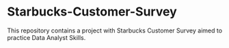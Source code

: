 # Starbucks-Customer-Survey
This repository contains a project with Starbucks Customer Survey aimed to practice Data Analyst Skills.
